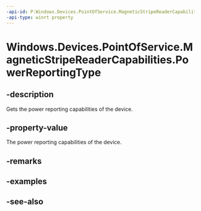 ----api-id: P:Windows.Devices.PointOfService.MagneticStripeReaderCapabilities.PowerReportingType
-api-type: winrt property
---<!-- Property syntaxpublic Windows.Devices.PointOfService.UnifiedPosPowerReportingType PowerReportingType { get; }--># Windows.Devices.PointOfService.MagneticStripeReaderCapabilities.PowerReportingType## -descriptionGets the power reporting capabilities of the device.## -property-valueThe power reporting capabilities of the device.## -remarks## -examples## -see-also